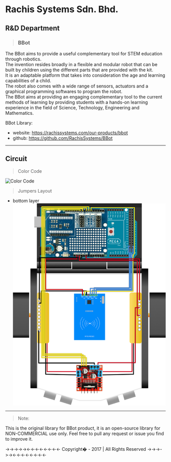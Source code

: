 # Rachis Systems Sdn. Bhd.


## R&D Department

> ### BBot

The BBot aims to provide a useful complementary tool for STEM education through robotics. <br>
The invention resides broadly in a flexible and modular robot that can be built by children
using the different parts that are provided with the kit. <br> It is an adaptable platform that
takes into consideration the age and learning capabilities of a child. <br> The robot also comes
with a wide range of sensors, actuators and a graphical programming softwares to program the robot. <br>
The BBot aims at providing an engaging complementary tool to the current methods of
learning by providing students with a hands-on learning experience in the field of
Science, Technology, Engineering and Mathematics.

BBot Library:
* website: https://rachissystems.com/our-products/bbot
* github: https://github.com/RachisSystems/BBot

---

## Circuit

> Color Code

![Color Code](https://bitbucket.org/Arduiner/bbot-arduino/src/bc70432bc6e663b42b09070419d34ef8b5b16d46/docs/Circuit/jumpersLayout/bottomLayer.png?at=master)

> Jumpers Layout

- bottom layer
![Jumpers Layout](docs/Circuit/jumpersLayout/bottomLayer.png )

---

> Note:

This is the original library for BBot product, it is an open-source library for NON-COMMERCIAL use only.
Feel free to pull any request or issue you find to improve it.

  ->->->->-><-<-<-<-<-<-<-<- Copyright� - 2017 | All Rights Reserved ->->->->-><-<-<-<-<-<-<-<-